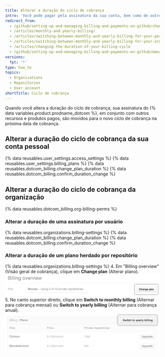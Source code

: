 ```yaml
---
title: Alterar a duração do ciclo de cobrança
intro: 'Você pode pagar pela assinatura da sua conta, bem como de outros recursos e produtos pagos em um ciclo de cobrança mensal ou anual.'
redirect_from:
  - /github/setting-up-and-managing-billing-and-payments-on-github/changing-the-duration-of-your-billing-cycle
  - /articles/monthly-and-yearly-billing/
  - /articles/switching-between-monthly-and-yearly-billing-for-your-personal-account/
  - /articles/switching-between-monthly-and-yearly-billing-for-your-organization/
  - /articles/changing-the-duration-of-your-billing-cycle
  - /github/setting-up-and-managing-billing-and-payments-on-github/managing-your-github-billing-settings/changing-the-duration-of-your-billing-cycle
versions:
  fpt: '*'
type: how_to
topics:
  - Organizations
  - Repositories
  - User account
shortTitle: Ciclo de cobrança
---
```


Quando você altera a duração do ciclo de cobrança, sua assinatura do {% data variables.product.prodname_dotcom %}, em conjunto com outros recursos e produtos pagos, são movidos para o novo ciclo de cobrança na próxima data de cobrança.

## Alterar a duração do ciclo de cobrança da sua conta pessoal

{% data reusables.user_settings.access_settings %}
{% data reusables.user_settings.billing_plans %}
{% data reusables.dotcom_billing.change_plan_duration %}
{% data reusables.dotcom_billing.confirm_duration_change %}

## Alterar a duração do ciclo de cobrança da organização

{% data reusables.dotcom_billing.org-billing-perms %}

### Alterar a duração de uma assinatura por usuário

{% data reusables.organizations.billing-settings %}
{% data reusables.dotcom_billing.change_plan_duration %}
{% data reusables.dotcom_billing.confirm_duration_change %}

### Alterar a duração de um plano herdado por repositório

{% data reusables.organizations.billing-settings %}
4. Em "Billing overview" (Visão geral de cobrança), clique em **Change plan** (Alterar plano). ![Botão de alteração de plano na visão geral de cobrança](/assets/images/help/billing/billing_overview_change_plan.png)
5. No canto superior direito, clique em **Switch to monthly billing** (Alternar para cobrança mensal) ou **Switch to yearly billing** (Alternar para cobrança anual). ![Seção de informações de cobrança](/assets/images/help/billing/settings_billing_organization_plans_switch_to_yearly.png)
